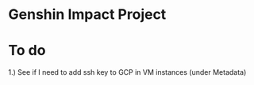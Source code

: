 # Genshin Impact Project

# To do

1.) See if I need to add ssh key to GCP in VM instances (under Metadata)